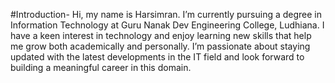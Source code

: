 #Introduction-
Hi, my name is Harsimran. I’m currently pursuing a degree in Information Technology at Guru Nanak Dev Engineering College, Ludhiana. I have a keen interest in technology and enjoy learning new skills that help me grow both academically and personally. I’m passionate about staying updated with the latest developments in the IT field and look forward to building a meaningful career in this domain.

